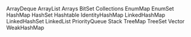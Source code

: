 ArrayDeque
ArrayList
Arrays
BitSet
Collections
EnumMap
EnumSet
HashMap
HashSet
Hashtable
IdentityHashMap
LinkedHashMap
LinkedHashSet
LinkedList
PriorityQueue
Stack
TreeMap
TreeSet
Vector
WeakHashMap